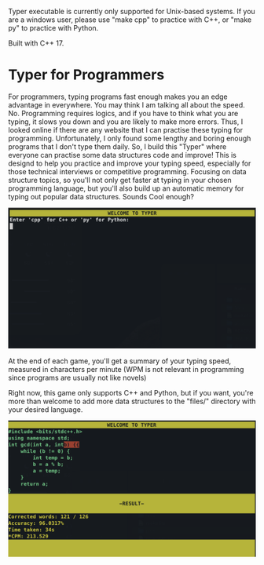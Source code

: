 Typer executable is currently only supported for Unix-based systems. If you are a windows user, please use "make cpp" to practice with C++, or "make py" to practice with Python.

Built with C++ 17.

# Typer for Programmers

For programmers, typing programs fast enough makes you an edge advantage in everywhere. You may think I am talking all about the speed. No. Programming requires logics, and if you have to think what you are typing, it slows you down and you are likely to make more errors. Thus, I looked online if there are any website that I can practise these typing for programming. Unfortunately, I only found some lengthy and boring enough programs that I don't type them daily. So, I build this "Typer" where everyone can practise some data structures code and improve!
This is designd to help you practice and improve your typing speed, especially for those technical interviews or competitive programming. Focusing on data structure topics, so you'll not only get faster at typing in your chosen programming language, but you'll also build up an automatic memory for typing out popular data structures. Sounds Cool enough?

<img src="pics/landing.png" alt="Alt text" width="MAX_WIDTH;">

At the end of each game, you'll get a summary of your typing speed, measured in characters per minute (WPM is not relevant in programming since programs are usually not like novels)

Right now, this game only supports C++ and Python, but if you want, you're more than welcome to add more data structures to the "files/" directory with your desired language.

<img src="pics/sample.png" alt="Alt text" width="MAX_WIDTH;">
